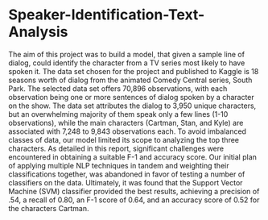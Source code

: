# Speaker-Identification-Text-Analysis
The aim of this project was to build a model, that given a sample line of dialog, could identify the character from a TV series most likely to have spoken it. The data set chosen for the project and published to Kaggle is 18 seasons worth of dialog from the animated Comedy Central series, South Park.
The selected data set offers 70,896 observations, with each observation being one or more sentences of dialog spoken by a character on the show. The data set attributes the dialog to 3,950 unique characters, but an overwhelming majority of them speak only a few lines (1-10 observations), while the main characters (Cartman, Stan, and Kyle) are associated with 7,248 to 9,843 observations each. To avoid imbalanced classes of data, our model limited its scope to analyzing the top three characters.
As detailed in this report, significant challenges were encountered in obtaining a suitable F-1 and accuracy score. Our initial plan of applying multiple NLP techniques in tandem and weighting their classifications together, was abandoned in favor of testing a number of classifiers on the data. Ultimately, it was found that the Support Vector Machine (SVM) classifier provided the best results, achieving a precision of .54, a recall of 0.80, an F-1 score of 0.64, and an accuracy score of 0.52 for the characters Cartman.
